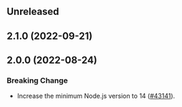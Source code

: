 <!-- Learn how to maintain this file at https://github.com/WordPress/gutenberg/tree/HEAD/packages#maintaining-changelogs. -->

## Unreleased

## 2.1.0 (2022-09-21)

## 2.0.0 (2022-08-24)

### Breaking Change

-   Increase the minimum Node.js version to 14 ([#43141](https://github.com/WordPress/gutenberg/pull/43141)).
